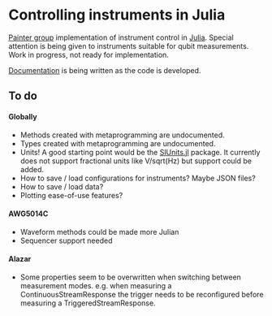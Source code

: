 # Controlling instruments in Julia

[Painter group](http://copilot.caltech.edu) implementation of instrument control in [Julia](https://github.com/julialang/Julia). Special attention is being given to instruments suitable for qubit measurements. Work in progress, not ready for implementation.

[Documentation](https://ajkeller34.github.io/PainterQB.jl/) is being written as the code is developed.

## To do

#### Globally

- Methods created with metaprogramming are undocumented.
- Types created with metaprogramming are undocumented.
- Units! A good starting point would be the
[SIUnits.jl](https://github.com/Keno/SIUnits.jl) package. It currently does
not support fractional units like V/sqrt(Hz) but support could be added.
- How to save / load configurations for instruments? Maybe JSON files?
- How to save / load data?
- Plotting ease-of-use features?

#### AWG5014C

- Waveform methods could be made more Julian
- Sequencer support needed

#### Alazar

- Some properties seem to be overwritten when switching between measurement
modes. e.g. when measuring a ContinuousStreamResponse the trigger needs to be
reconfigured before measuring a TriggeredStreamResponse.
